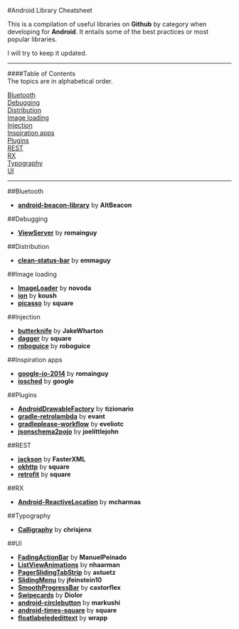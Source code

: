 #Android  Library Cheatsheet

This is a compilation of useful libraries on **Github** by category when developing for **Android**. It entails some of the best practices or most popular libraries.

I will try to keep it updated.


---
####Table of Contents  
The topics are in alphabetical order.
  
[Bluetooth](#bluetooth)  
[Debugging](#debugging)  
[Distribution](#distribution)  
[Image loading](#image-loading)  
[Injection](#injection)  
[Inspiration apps](#inspiration-apps)  
[Plugins](#plugins)  
[REST](#rest)  
[RX](#rx)  
[Typography](#typography)  
[UI](#ui)

---
##Bluetooth

+ **[android-beacon-library](https://github.com/AltBeacon/android-beacon-library)** by **AltBeacon**

##Debugging

+ **[ViewServer](https://github.com/romainguy/ViewServer)** by **romainguy**

##Distribution

+ **[clean-status-bar](https://github.com/emmaguy/clean-status-bar)** by **emmaguy**

##Image loading

+ **[ImageLoader](https://github.com/novoda/ImageLoader)** by **novoda**
+ **[ion](https://github.com/koush/ion)** by **koush**
+ **[picasso](https://github.com/square/picasso)** by **square**

##Injection

+ **[butterknife](https://github.com/JakeWharton/butterknife)** by **JakeWharton**
+ **[dagger](https://github.com/square/dagger)** by **square**
+ **[roboguice](https://github.com/roboguice/roboguice)** by **roboguice**

##Inspiration apps

+ **[google-io-2014](https://github.com/romainguy/google-io-2014)** by **romainguy**
+ **[iosched](https://github.com/google/iosched)** by **google**

##Plugins

+ **[AndroidDrawableFactory](https://github.com/tizionario/AndroidDrawableFactory)** by **tizionario**
+ **[gradle-retrolambda](https://github.com/evant/gradle-retrolambda)** by **evant**
+ **[gradleplease-workflow](https://github.com/eveliotc/gradleplease-workflow)** by **eveliotc**
+ **[jsonschema2pojo](https://github.com/joelittlejohn/jsonschema2pojo)** by **joelittlejohn**

##REST

+ **[jackson](https://github.com/FasterXML/jackson)** by **FasterXML**
+ **[okhttp](https://github.com/square/okhttp)** by **square**
+ **[retrofit](https://github.com/square/retrofit)** by **square**

##RX

+ **[Android-ReactiveLocation](https://github.com/mcharmas/Android-ReactiveLocation)** by **mcharmas**

##Typography

+ **[Calligraphy](https://github.com/chrisjenx/Calligraphy)** by **chrisjenx**

##UI

+ **[FadingActionBar](https://github.com/ManuelPeinado/FadingActionBar)** by **ManuelPeinado**
+ **[ListViewAnimations](https://github.com/nhaarman/ListViewAnimations)** by **nhaarman**
+ **[PagerSlidingTabStrip](https://github.com/astuetz/PagerSlidingTabStrip)** by **astuetz**
+ **[SlidingMenu](https://github.com/jfeinstein10/SlidingMenu)** by **jfeinstein10**
+ **[SmoothProgressBar](https://github.com/castorflex/SmoothProgressBar)** by **castorflex**
+ **[Swipecards](https://github.com/Diolor/Swipecards)** by **Diolor**
+ **[android-circlebutton](https://github.com/markushi/android-circlebutton)** by **markushi**
+ **[android-times-square](https://github.com/square/android-times-square)** by **square**
+ **[floatlabelededittext](https://github.com/wrapp/floatlabelededittext)** by **wrapp**